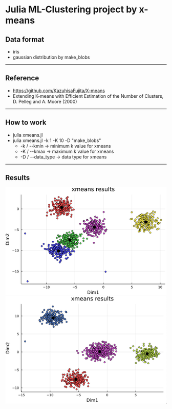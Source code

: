 # **Julia ML-Clustering project by x-means**

  ## **Data format**
  - iris
  - gaussian distribution by make_blobs
----
  ## **Reference**
  - https://github.com/KazuhisaFujita/X-means                   
  - Extending K-means with Efficient Estimation of the Number of Clusters, D. Pelleg and A. Moore (2000)
----
  ## **How to work**
  - julia xmeans.jl
  - julia xmeans.jl -k 1 -K 10 -D "make_blobs"
      - -k / --kmin      -> minimum k value for xmeans
      - -K / --kmax      -> maximum k value for xmeans
      - -D / --data_type -> data type for xmeans
----
  ## **Results**
  ![Loading results](https://github.com/double1010x2/Julia/blob/main/ML/Clustering/xmeans/data1.png) 
  ![Loading results](https://github.com/double1010x2/Julia/blob/main/ML/Clustering/xmeans/data2.png) 
